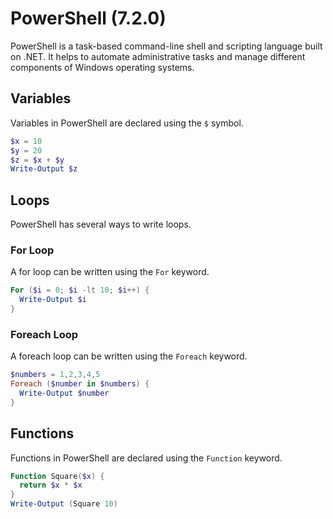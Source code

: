 # PowerShell (7.2.0)

PowerShell is a task-based command-line shell and scripting language built on .NET. It helps to automate administrative tasks and manage different components of Windows operating systems.

## Variables

Variables in PowerShell are declared using the `$` symbol.

```powershell
$x = 10
$y = 20
$z = $x + $y
Write-Output $z
```

## Loops

PowerShell has several ways to write loops.

### For Loop

A for loop can be written using the `For` keyword.

```powershell
For ($i = 0; $i -lt 10; $i++) {
  Write-Output $i
}
```

### Foreach Loop

A foreach loop can be written using the `Foreach` keyword.

```powershell
$numbers = 1,2,3,4,5
Foreach ($number in $numbers) {
  Write-Output $number
}
```

## Functions

Functions in PowerShell are declared using the `Function` keyword.

```powershell
Function Square($x) {
  return $x * $x
}
Write-Output (Square 10)
```
